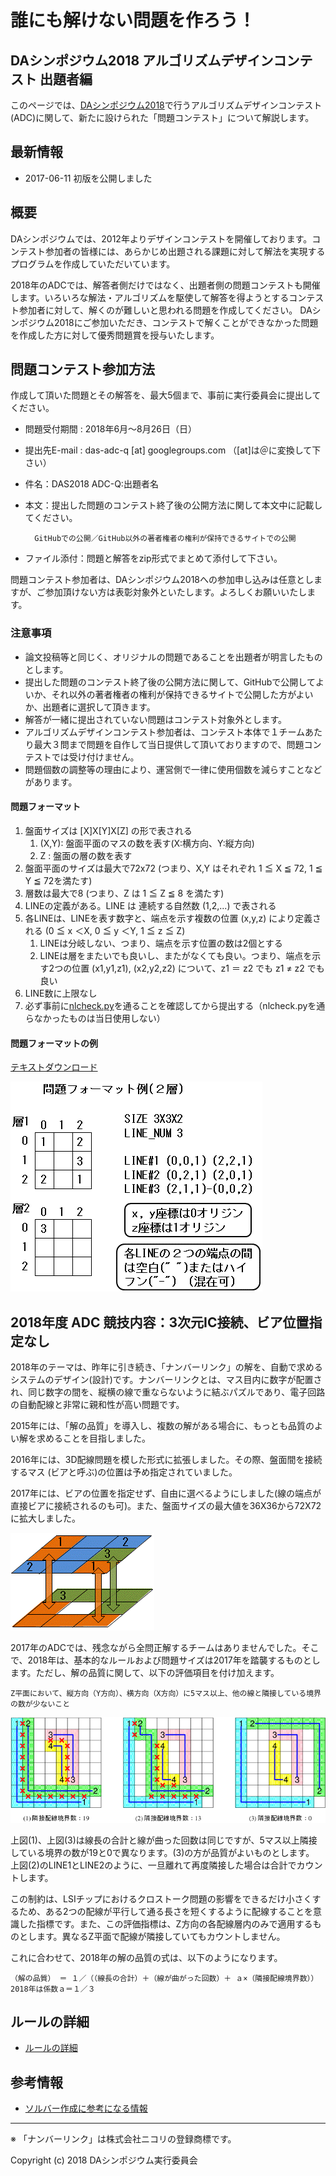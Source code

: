 # 誰にも解けない問題を作ろう！
## DAシンポジウム2018 アルゴリズムデザインコンテスト 出題者編

このページでは、[DAシンポジウム2018](http://www.sig-sldm.org/das/)で行うアルゴリズムデザインコンテスト(ADC)に関して、新たに設けられた「問題コンテスト」について解説します。

## 最新情報

- 2017-06-11 初版を公開しました

## 概要

DAシンポジウムでは、2012年よりデザインコンテストを開催しております。コンテスト参加者の皆様には、あらかじめ出題される課題に対して解法を実現するプログラムを作成していただいています。

2018年のADCでは、解答者側だけではなく、出題者側の問題コンテストも開催します。いろいろな解法・アルゴリズムを駆使して解答を得ようとするコンテスト参加者に対して、解くのが難しいと思われる問題を作成してください。
DAシンポジウム2018にご参加いただき、コンテストで解くことができなかった問題を作成した方に対して優秀問題賞を授与いたします。

## 問題コンテスト参加方法

作成して頂いた問題とその解答を、最大5個まで、事前に実行委員会に提出してください。

- 問題受付期間 : 2018年6月〜8月26日（日）
- 提出先E-mail : das-adc-q [at] googlegroups.com  （[at]は＠に変換して下さい）
- 件名：DAS2018 ADC-Q:出題者名
- 本文：提出した問題のコンテスト終了後の公開方法に関して本文中に記載してください。

        GitHubでの公開／GitHub以外の著者権者の権利が保持できるサイトでの公開

- ファイル添付：問題と解答をzip形式でまとめて添付して下さい。

問題コンテスト参加者は、DAシンポジウム2018への参加申し込みは任意としますが、ご参加頂けない方は表彰対象外といたします。よろしくお願いいたします。

### 注意事項

- 論文投稿等と同じく、オリジナルの問題であることを出題者が明言したものとします。
- 提出した問題のコンテスト終了後の公開方法に関して、GitHubで公開してよいか、それ以外の著者権者の権利が保持できるサイトで公開した方がよいか、出題者に選択して頂きます。
- 解答が一緒に提出されていない問題はコンテスト対象外とします。
- アルゴリズムデザインコンテスト参加者は、コンテスト本体で１チームあたり最大３問まで問題を自作して当日提供して頂いておりますので、問題コンテストでは受け付けません。
- 問題個数の調整等の理由により、運営側で一律に使用個数を減らすことなどがあります。

#### 問題フォーマット

1. 盤面サイズは [X]X[Y]X[Z] の形で表される
      1. (X,Y): 盤面平面のマスの数を表す(X:横方向、Y:縦方向)
      2. Z    : 盤面の層の数を表す
2. 盤面平面のサイズは最大で72x72 (つまり、X,Y はそれぞれ 1 ≦ X ≦ 72, 1 ≦ Y ≦ 72を満たす)
3. 層数は最大で8 (つまり、Z は 1 ≦ Z ≦ 8 を満たす)
4. LINEの定義がある。LINE は 連続する自然数 (1,2,...) で表される
5. 各LINEは、LINEを表す数字と、端点を示す複数の位置 (x,y,z) により定義される
   (0 ≦ x ＜X, 0 ≦ y ＜Y, 1 ≦ z ≦ Z)
      1. LINEは分岐しない、つまり、端点を示す位置の数は2個とする
      2. LINEは層をまたいでも良いし、またがなくても良い。つまり、端点を示す2つの位置
         (x1,y1,z1), (x2,y2,z2) について、z1 ＝ z2 でも z1 ≠ z2 でも良い
6. LINE数に上限なし
7. 必ず事前に[nlcheck.py](nlcheck.html)を通ることを確認してから提出する（nlcheck.pyを通らなかったものは当日使用しない）

#### 問題フォーマットの例

[テキストダウンロード](docs/sample_Q_A.zip)

![問題フォーマット](images/image3.gif "問題フォーマット")


## 2018年度 ADC 競技内容：3次元IC接続、ビア位置指定なし

2018年のテーマは、昨年に引き続き、「ナンバーリンク」の解を、自動で求めるシステムのデザイン(設計)です。ナンバーリンクとは、マス目内に数字が配置され、同じ数字の間を、縦横の線で重ならないように結ぶパズルであり、電子回路の自動配線と非常に親和性が高い問題です。

2015年には、「解の品質」を導入し、複数の解がある場合に、もっとも品質のよい解を求めることを目指しました。

<!---    （解の品質） ＝ １／（（線長の合計）＋（線が曲がった回数）） --->

2016年には、3D配線問題を模した形式に拡張しました。その際、盤面間を接続するマス
(ビアと呼ぶ)の位置は予め指定されていました。

2017年には、ビアの位置を指定せず、自由に選べるようにしました(線の端点が直接ビアに接続されるのも可)。また、盤面サイズの最大値を36X36から72X72に拡大しました。

![theme](images/image1.gif "theme")

2017年のADCでは、残念ながら全問正解するチームはありませんでした。そこで、2018年は、基本的なルールおよび問題サイズは2017年を踏襲するものとします。ただし、解の品質に関して、以下の評価項目を付け加えます。

    Z平面において、縦方向（Y方向）、横方向（X方向）に5マス以上、他の線と隣接している境界の数が少ないこと

![neighbor](images/rule-neighbor3.png "neighbor")


上図(1)、上図(3)は線長の合計と線が曲った回数は同じですが、5マス以上隣接している境界の数が19と0で異なります。(3)の方が品質がよいものとします。
上図(2)のLINE1とLINE2のように、一旦離れて再度隣接した場合は合計でカウントします。

この制約は、LSIチップにおけるクロストーク問題の影響をできるだけ小さくするため、ある2つの配線が平行して通る長さを短くするように配線することを意識した指標です。また、この評価指標は、Z方向の各配線層内のみで適用するものとします。異なるZ平面で配線が隣接していてもカウントしません。

これに合わせて、2018年の解の品質の式は、以下のようになります。

    （解の品質） ＝ １／（（線長の合計）＋（線が曲がった回数）＋ ａ×（隣接配線境界数））
    2018年は係数ａ＝１／３

## ルールの詳細

- [ルールの詳細](rule.md)

## 参考情報

- [ソルバー作成に参考になる情報](ref.md)


---
※ 「ナンバーリンク」は株式会社ニコリの登録商標です。

Copyright (c) 2018 DAシンポジウム実行委員会
